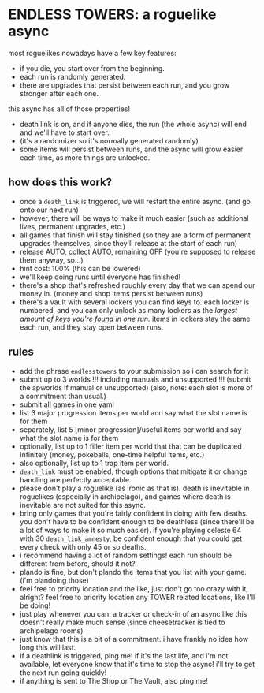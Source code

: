 # ENDLESS TOWERS: a roguelike async

most roguelikes nowadays have a few key features:
- if you die, you start over from the beginning.
- each run is randomly generated.
- there are upgrades that persist between each run, and you grow stronger after each one.

this async has all of those properties!
- death link is on, and if anyone dies, the run (the whole async) will end and we'll have to start over.
- (it's a randomizer so it's normally generated randomly)
- some items will persist between runs, and the async will grow easier each time, as more things are unlocked.

## how does this work?

- once a `death_link` is triggered, we will restart the entire async. (and go onto our next run)
- however, there will be ways to make it much easier (such as additional lives, permanent upgrades, etc.)
- all games that finish will stay finished (so they are a form of permanent upgrades themselves, since they'll release at the start of each run)
- release AUTO, collect AUTO, remaining OFF (you're supposed to release them anyway, so...)
- hint cost: 100% (this can be lowered)
- we'll keep doing runs until everyone has finished!
- there's a shop that's refreshed roughly every day that we can spend our money in. (money and shop items persist between runs)
- there's a vault with several lockers you can find keys to. each locker is numbered, and you can only unlock as many lockers as the *largest amount of keys you're found in one run.* items in lockers stay the same each run, and they stay open between runs.

## rules

- add the phrase `endlesstowers` to your submission so i can search for it
- submit up to 3 worlds !!! including manuals and unsupported !!! (submit the apworlds if manual or unsupported) (also, note: each slot is more of a commitment than usual.)
- submit all games in one yaml
- list 3 major progression items per world and say what the slot name is for them
- separately, list 5 [minor progression]/useful items per world and say what the slot name is for them
- optionally, list up to 1 filler item per world that that can be duplicated infinitely (money, pokeballs, one-time helpful items, etc.)
- also optionally, list up to 1 trap item per world.
- `death_link` must be enabled, though options that mitigate it or change handling are perfectly acceptable.
- please don't play a roguelike (as ironic as that is). death is inevitable in roguelikes (especially in archipelago), and games where death is inevitable are not suited for this async.
- bring only games that you're fairly confident in doing with few deaths. you don't have to be confident enough to be deathless (since there'll be a lot of ways to make it so much easier). if you're playing celeste 64 with 30 `death_link_amnesty`, be confident enough that you could get every check with only 45 or so deaths.
- i recommend having a lot of random settings! each run should be different from before, should it not?
- plando is fine, but don't plando the items that you list with your game. (i'm plandoing those)
- feel free to priority location and the like, just don't go too crazy with it, alright? feel free to priority location any TOWER related locations, like I'll be doing!
- just play whenever you can. a tracker or check-in of an async like this doesn't really make much sense (since cheesetracker is tied to archipelago rooms)
- just know that this is a bit of a commitment. i have frankly no idea how long this will last.
- if a deathlink is triggered, ping me! if it's the last life, and i'm not available, let everyone know that it's time to stop the async! i'll try to get the next run going quickly!
- if anything is sent to The Shop or The Vault, also ping me!